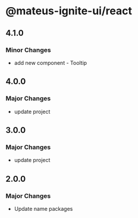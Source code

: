 # @mateus-ignite-ui/react

## 4.1.0

### Minor Changes

- add new component - Tooltip

## 4.0.0

### Major Changes

- update project

## 3.0.0

### Major Changes

- update project

## 2.0.0

### Major Changes

- Update name packages
